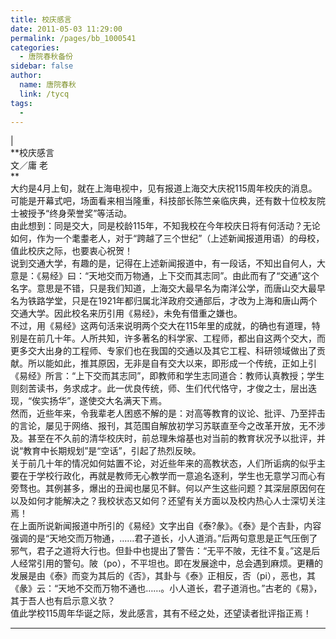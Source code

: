 ```yaml
---
title: 校庆感言
date: 2011-05-03 11:29:00
permalink: /pages/bb_1000541
categories: 
  - 唐院春秋备份
sidebar: false
author: 
  name: 唐院春秋
  link: /tycq
tags: 
  - 
---
```


|  
**校庆感言  
文／庸 老  
**  
大约是4月上旬，就在上海电视中，见有报道上海交大庆祝115周年校庆的消息。可能是开幕式吧，场面看来相当隆重，科技部长陈竺亲临庆典，还有数十位校友院士被授予“终身荣誉奖”等活动。  
由此想到：同是交大，同是校龄115年，不知我校在今年校庆日将有何活动？无论如何，作为一个耄耋老人，对于“跨越了三个世纪”（上述新闻报道用语）的母校，值此校庆之际，也要衷心祝贺！  
说到交通大学，有趣的是，记得在上述新闻报道中，有一段话，不知出自何人，大意是：《易经》曰：“天地交而万物通，上下交而其志同”。由此而有了“交通”这个名字。意思是不错，只是我们知道，上海交大最早名为南洋公学，而唐山交大最早名为铁路学堂，只是在1921年都归属北洋政府交通部后，才改为上海和唐山两个交通大学。因此校名来历引用《易经》，未免有借重之嫌也。  
不过，用《易经》这两句活来说明两个交大在115年里的成就，的确也有道理，特别是在前几十年。人所共知，许多著名的科学家、工程师，都出自这两个交大，而更多交大出身的工程师、专家们也在我国的交通以及其它工程、科研领域做出了贡献。所以能如此，推其原因，无非是自有交大以来，即形成一个传统，正如上引《易经》所言：“上下交而其志同”，即教师和学生志同道合：教师认真教授；学生则刻苦读书，务求成才。此一优良传统，师、生们代代恪守，才俊之士，层出迭现，“俟实扬华”，遂使交大名满天下焉。  
然而，近些年来，令我辈老人困惑不解的是：对高等教育的议论、批评、乃至抨击的言论，屡见于网络、报刊，其范围自解放初学习苏联直至今之改革开放，无不涉及。甚至在不久前的清华校庆时，前总理朱熔基也对当前的教育状况予以批评，并说“教育中长期规划”是“空话”，引起了热烈反映。  
关于前几十年的情况如何姑置不论，对近些年来的高教状态，人们所诟病的似乎主要在于学校行政化，再就是教师无心教学而一意追名逐利，学生也无意学习而心有旁骛也。其例甚多，爆出的丑闻也屡见不鲜。何以产生这些问题？其深层原因何在以及如何才能解决之？我校状态又如何？还望有关方面以及校内热心人士深切关注焉！  
在上面所说新闻报道中所引的《易经》文字出自《泰?彖》。《泰》是个吉卦，内容强调的是“天地交而万物通，……君子道长，小人道消。”后两句意思是正气压倒了邪气，君子之道将大行也。但卦中也提出了警告：“无平不陂，无往不复。”这是后人经常引用的警句。陂（po），不平坦也。即在发展途中，总会遇到麻烦。更糟的发展是由《泰》而变为其后的《否》，其卦与《泰》正相反，否（pi），恶也，其《彖》云：“天地不交而万物不通也……。小人道长，君子道消也。”古老的《易》，其于吾人也有启示意义欤？  
值此学校115周年华诞之际，发此感言，其有不经之处，还望读者批评指正焉！  
  
  
---